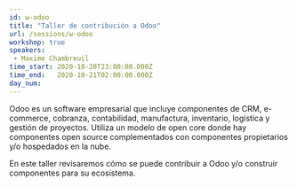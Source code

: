 ```yaml
---
id: w-odoo
title: "Taller de contribución a Odoo"
url: /sessions/w-odoo
workshop: true
speakers:
 - Maxime Chambreuil
time_start: 2020-10-20T23:00:00.000Z
time_end:   2020-10-21T02:00:00.000Z
day_num: 
---
```


Odoo es un software empresarial que incluye componentes de  CRM, e-commerce, cobranza, contabilidad, manufactura, inventario, logística y gestión de proyectos. Utiliza un modelo de open core donde hay componentes open source complementados con componentes propietarios y/o hospedados en la nube.

En este taller revisaremos cómo se puede contribuir a Odoo y/o construir componentes para su ecosistema.

